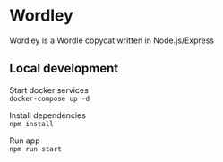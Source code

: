 # Wordley
Wordley is a Wordle copycat written in Node.js/Express

## Local development
Start docker services  
`docker-compose up -d`

Install dependencies  
`npm install`

Run app  
`npm run start`